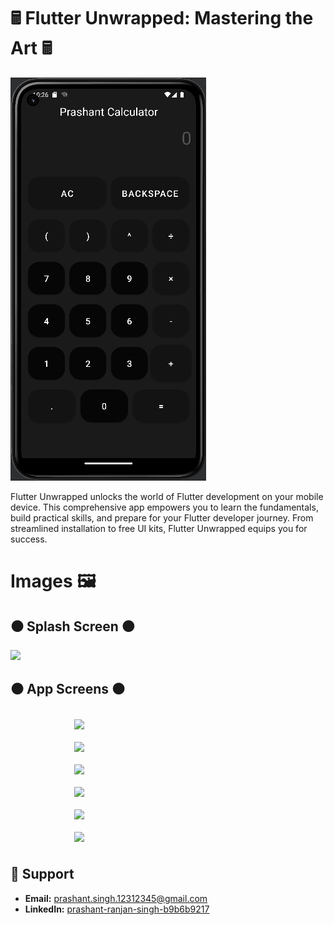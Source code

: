 # 🖩 Flutter Unwrapped: Mastering the Art 🖩

![App Icon](https://raw.githubusercontent.com/Prashant-ranjan-singh-123/Android-Calculator/main/ScreenShot/Cal.PNG)

Flutter Unwrapped unlocks the world of Flutter development on your mobile device.  This comprehensive app empowers you to learn the fundamentals, build practical skills, and prepare for your Flutter developer journey.  From streamlined installation to free UI kits, Flutter Unwrapped equips you for success.

# Images 🖼️

## ⚫ Splash Screen ⚫
<img src="https://github.com/Prashant-ranjan-singh-123/flutter-Unwrapped/blob/master/readme_image/splash.png?raw=true" width="300">

## ⚫ App Screens ⚫

<div style="display: flex; flex-wrap: wrap; justify-content: center;">
    <img src="https://github.com/Prashant-ranjan-singh-123/flutter-Unwrapped/blob/master/readme_image/screen_1.jpeg?raw=true" style="width: 300px; margin: 10px;">
    <img src="https://github.com/Prashant-ranjan-singh-123/flutter-Unwrapped/blob/master/readme_image/screen_2.jpeg?raw=true" style="width: 300px; margin: 10px;">
    <img src="https://github.com/Prashant-ranjan-singh-123/flutter-Unwrapped/blob/master/readme_image/screen_3.jpeg?raw=true" style="width: 300px; margin: 10px;">
    <img src="https://github.com/Prashant-ranjan-singh-123/flutter-Unwrapped/blob/master/readme_image/screen_4.jpeg?raw=true" style="width: 300px; margin: 10px;">
    <img src="https://github.com/Prashant-ranjan-singh-123/flutter-Unwrapped/blob/master/readme_image/screen_5.jpeg?raw=true" style="width: 300px; margin: 10px;">
    <img src="https://github.com/Prashant-ranjan-singh-123/flutter-Unwrapped/blob/master/readme_image/screen_6.jpeg?raw=true" style="width: 300px; margin: 10px;">
</div>

## 🙋 Support

- **Email:** [prashant.singh.12312345@gmail.com](https://mail.google.com/mail/u/?authuser=prashant.singh.12312345@gmail.com)
- **LinkedIn:** [prashant-ranjan-singh-b9b6b9217](https://www.linkedin.com/in/prashant-ranjan-singh-b9b6b9217/)
